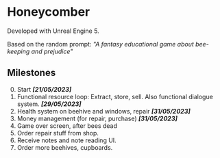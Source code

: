 # Honeycomber

Developed with Unreal Engine 5.

Based on the random prompt: _"A fantasy educational game about bee-keeping and prejudice"_

## Milestones
0. Start ***[21/05/2023]***
1. Functional resource loop: Extract, store, sell. Also functional dialogue system. ***[29/05/2023]***
2. Health system on beehive and windows, repair ***[31/05/2023]***
3. Money management (for repair, purchase) ***[31/05/2023]***
4. Game over screen, after bees dead
5. Order repair stuff from shop.
6. Receive notes and note reading UI.
7. Order more beehives, cupboards.